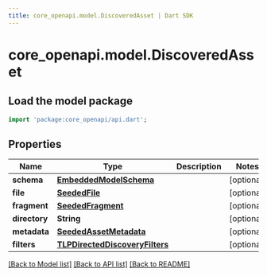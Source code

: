 ```yaml
---
title: core_openapi.model.DiscoveredAsset | Dart SDK
---
```


# core_openapi.model.DiscoveredAsset

## Load the model package
```dart
import 'package:core_openapi/api.dart';
```

## Properties
Name | Type | Description | Notes
------------ | ------------- | ------------- | -------------
**schema** | [**EmbeddedModelSchema**](EmbeddedModelSchema.md) |  | [optional] 
**file** | [**SeededFile**](SeededFile.md) |  | [optional] 
**fragment** | [**SeededFragment**](SeededFragment.md) |  | [optional] 
**directory** | **String** |  | [optional] 
**metadata** | [**SeededAssetMetadata**](SeededAssetMetadata.md) |  | [optional] 
**filters** | [**TLPDirectedDiscoveryFilters**](TLPDirectedDiscoveryFilters.md) |  | [optional] 

[[Back to Model list]](../README.md#documentation-for-models) [[Back to API list]](../README.md#documentation-for-api-endpoints) [[Back to README]](../README.md)


